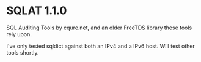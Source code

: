 SQLAT 1.1.0
===========

SQL Auditing Tools by cqure.net, and an older FreeTDS library these tools rely upon.

I've only tested sqldict against both an IPv4 and a IPv6 host. Will test other tools shortly.
